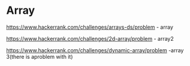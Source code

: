 # Array
 
https://www.hackerrank.com/challenges/arrays-ds/problem - array

https://www.hackerrank.com/challenges/2d-array/problem - array2

https://www.hackerrank.com/challenges/dynamic-array/problem -array 3(there is aproblem with it)
